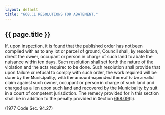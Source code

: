 ```yaml
---
layout: default 
title: "668.11 RESOLUTIONS FOR ABATEMENT."
---
```


{{ page.title }}
----------------

If, upon inspection, it is found that the published order has not been
complied with as to any lot or parcel of ground, Council shall, by
resolution, direct the owner, occupant or person in charge of such land
to abate the nuisance within ten days. Such resolution shall set forth
the nature of the violation and the acts required to be done. Such
resolution shall provide that upon failure or refusal to comply with
such order, the work required will be done by the Municipality, with the
amount expended thereof to be a valid claim against such owner, occupant
or person in charge of such land and charged as a lien upon such land
and recovered by the Municipality by suit in a court of competent
jurisdiction. The remedy provided for in this section shall be in
addition to the penalty provided in Section [668.09](374a68b5.html)(b).

(1977 Code Sec. 94.27)
